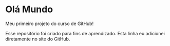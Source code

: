 # Olá Mundo
 Meu primeiro projeto do curso de GitHub!

 Esse repositório foi criado para fins de aprendizado.
 Esta linha eu adicionei diretamente no site do GitHub.
